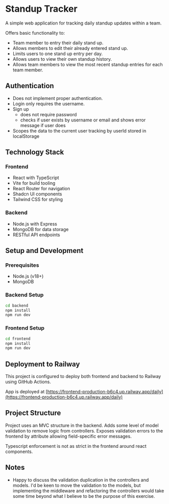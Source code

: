 # Standup Tracker

A simple web application for tracking daily standup updates within a team.

Offers basic functionality to:

- Team member to entry their daily stand up. 
- Allows members to edit their already entered stand up.
- Limits users to one stand up entry per day.
- Allows users to view their own standup history.
- Allows team members to view the most recent standup entries for each team member.

## Authentication

- Does not implement proper authentication. 
- Login only requires the username.
- Sign up 
   - does not require password
   - checks if user exists by username or email and shows error message if user does
- Scopes the data to the current user tracking by userId stored in localStorage


## Technology Stack

### Frontend
- React with TypeScript
- Vite for build tooling
- React Router for navigation
- Shadcn UI components
- Tailwind CSS for styling

### Backend
- Node.js with Express
- MongoDB for data storage
- RESTful API endpoints

## Setup and Development

### Prerequisites
- Node.js (v18+)
- MongoDB

### Backend Setup
```bash
cd backend
npm install
npm run dev
```

### Frontend Setup
```bash
cd frontend
npm install
npm run dev
```

## Deployment to Railway

This project is configured to deploy both frontend and backend to Railway using GitHub Actions.

App is deployed at [https://frontend-production-b6c4.up.railway.app/daily](https://frontend-production-b6c4.up.railway.app/daily)


## Project Structure

Project uses an MVC structure in the backend. 
Adds some level of model validation to remove logic from controllers.
Exposes validation errors to the frontend by attribute allowing field-specific error messages.

Typescript enforcement is not as strict in the frontend around react components. 

## Notes

- Happy to discuss the validation duplication in the controllers and models. I'd be keen to move the validation to the models, but implementing the middleware and refactoring the controllers would take some time beyond what I believe to be the purpose of this exercise.
